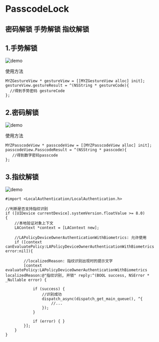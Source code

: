 
   # PasscodeLock

<p align="center">
 


## 密码解锁  手势解锁  指纹解锁
 

## 1.手势解锁
![demo](https://github.com/MA806P/PasscodeLock/blob/master/ScreenShoot/Gesture.gif)
 
 使用方法
 ```
 MYZGestureView * gestureView = [[MYZGestureView alloc] init];
 gestureView.gestureResult = ^(NSString * gestureCode){
   //得到手势密码 gestureCode 
 };
```
 
 
 
 
## 2.密码解锁 
 ![demo](https://github.com/MA806P/PasscodeLock/blob/master/ScreenShoot/Passcode.gif)
 
 使用方法
 ```
 MYZPasscodeView * passcodeView = [[MYZPasscodeView alloc] init];
 passcodeView.PasscodeResult = ^(NSString * passcode){
    //得到数字密码passcode
 };
 ```
 
 
 
 
## 3.指纹解锁
 ![demo](https://github.com/MA806P/PasscodeLock/blob/master/ScreenShoot/Fingerprint.jpg)

```
#import <LocalAuthentication/LocalAuthentication.h>

//判断是否支持指纹识别
if ([UIDevice currentDevice].systemVersion.floatValue >= 8.0)
{
    //本地验证对象上下文
    LAContext *context = [LAContext new];

    //LAPolicyDeviceOwnerAuthenticationWithBiometrics: 允许使用
    if ([context canEvaluatePolicy:LAPolicyDeviceOwnerAuthenticationWithBiometrics error:nil]){
        
        //localizedReason: 指纹识别出现时的提示文字
        [context evaluatePolicy:LAPolicyDeviceOwnerAuthenticationWithBiometrics localizedReason:@"指纹识别, 开锁" reply:^(BOOL success, NSError * _Nullable error) {

            if (success) {
                //识别成功
                dispatch_async(dispatch_get_main_queue(), ^{ 
                    //...
                });
            }

            if (error) { }
        }];
    }
}

```

 
 
 
 
 
 
